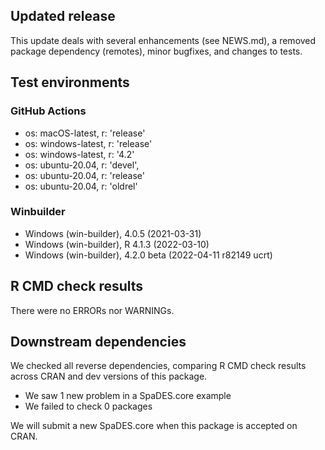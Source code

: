 ## Updated release

This update deals with several enhancements (see NEWS.md), a removed package dependency (remotes), minor bugfixes, and changes to tests.

## Test environments

### GitHub Actions
- os: macOS-latest,   r: 'release'
- os: windows-latest, r: 'release'
- os: windows-latest, r: '4.2'
- os: ubuntu-20.04,   r: 'devel', 
- os: ubuntu-20.04,   r: 'release'
- os: ubuntu-20.04,   r: 'oldrel'

### Winbuilder
* Windows                 (win-builder), 4.0.5 (2021-03-31)
* Windows                 (win-builder), R 4.1.3 (2022-03-10)
* Windows                 (win-builder), 4.2.0 beta (2022-04-11 r82149 ucrt)

## R CMD check results

There were no ERRORs nor WARNINGs.

## Downstream dependencies

We checked all reverse dependencies, comparing R CMD check results across CRAN and dev versions of this package.

 * We saw 1 new problem in a SpaDES.core example
 * We failed to check 0 packages
 
We will submit a new SpaDES.core when this package is accepted on CRAN.
